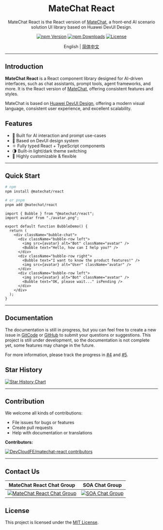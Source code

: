 <!-- markdownlint-disable MD041 -->
<div align="center">
  <h1>MateChat React</h1>
</div>

<div align="center">

MateChat React is the React version of [MateChat](https://github.com/DevCloudFE/MateChat), a front-end AI scenario solution UI library based on Huawei DevUI Design.

[![npm Version](https://img.shields.io/npm/v/@matechat/react.svg)](https://www.npmjs.com/package/@matechat/react)
[![npm Downloads](https://img.shields.io/npm/dm/@matechat/react.svg)](https://www.npmjs.com/package/@matechat/react)
[![License](https://img.shields.io/badge/license-MIT-blue.svg)](./LICENSE)

</div>

<div align="center">

English | [简体中文](./README.zh-CN.md)

</div>

---

## Introduction

**MateChat React** is a React component library designed for AI-driven interfaces, such as chat assistants, prompt tools, agent frameworks, and more. It is the React version of [MateChat](https://github.com/DevCloudFE/MateChat), offering consistent features and styles.

MateChat is based on [Huawei DevUI Design](https://devui.design/), offering a modern visual language, consistent user experience, and excellent scalability.

## Features

- 🧠 Built for AI interaction and prompt use-cases
- 🎨 Based on DevUI design system
- ⚛️ Fully typed React + TypeScript components
- 🌗 Built-in light/dark theme switching
- 🔌 Highly customizable & flexible

---

## Quick Start

```bash
# npm
npm install @matechat/react

# or pnpm
pnpm add @matechat/react
```

```tsx
import { Bubble } from "@matechat/react";
import avatar from "./avatar.png";

export default function BubbleDemo() {
  return (
    <div className="bubble-chat">
      <div className="bubble-row left">
        <img src={avatar} alt="Bot" className="avatar" />
        <Bubble text="Hello, how can I help you?" />
      </div>
      <div className="bubble-row right">
        <Bubble text="I want to know the product features!" />
        <img src={avatar} alt="User" className="avatar" />
      </div>
      <div className="bubble-row left">
        <img src={avatar} alt="Bot" className="avatar" />
        <Bubble text="OK, please wait..." isPending />
      </div>
    </div>
  );
}
```

---

## Documentation

The documentation is still in progress, but you can feel free to create a new issue in [GitCode](https://gitcode.com/DevCloudFE/MateChat/issues) or [GitHub](https://github.com/DevCloudFE/MateChat/issues) to submit your questions or suggestions. This project is still under development, so the documentation is not complete yet, some features may change in the future.

For more information, please track the progress in [#4](https://github.com/DevCloudFE/matechat-react/issues/4) and [#5](https://github.com/DevCloudFE/MateChat/issues/5).

## Star History

[![Star History Chart](https://api.star-history.com/svg?repos=DevCloudFE/matechat-react&type=Date)](https://www.star-history.com/#DevCloudFE/matechat-react&Date)

---

## Contribution

We welcome all kinds of contributions:

- File issues for bugs or features
- Create pull requests
- Help with documentation or translations

**Contributors:**

<a href="https://github.com/DevCloudFE/matechat-react/graphs/contributors">
  <img src="https://contrib.rocks/image?repo=DevCloudFE/matechat-react" alt="DevCloudFE/matechat-react contributors"/>
</a>

---

## Contact Us

|                                              MateChat React Chat Group                                               |                                         SOA Chat Group                                         |
| :------------------------------------------------------------------------------------------------------------------: | :--------------------------------------------------------------------------------------------: |
| [<img alt="MateChat React Chat Group" src="./assets/matechat-react-qq-group.jpg" />](https://qm.qq.com/q/aMLehEXzBm) | [<img alt="SOA Chat Group" src="./assets/soa-qq-group.jpg" />](https://qm.qq.com/q/lOocKriX74) |

## License

This project is licensed under the [MIT License](./LICENSE).
